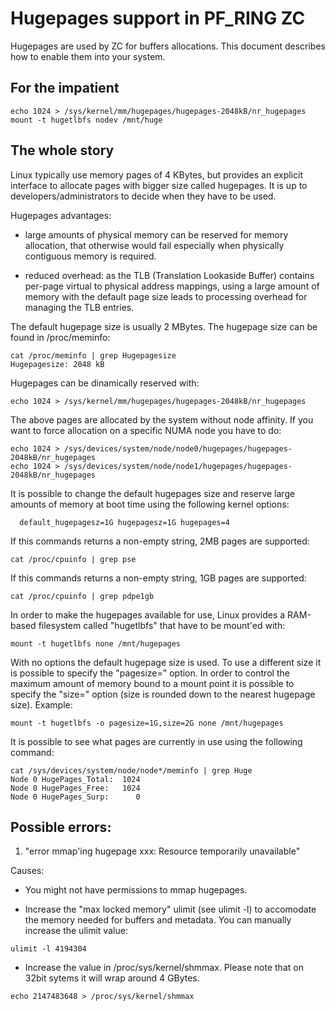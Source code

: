 # Hugepages support in PF_RING ZC

Hugepages are used by ZC for buffers allocations. This document describes 
how to enable them into your system. 

## For the impatient
```
echo 1024 > /sys/kernel/mm/hugepages/hugepages-2048kB/nr_hugepages
mount -t hugetlbfs nodev /mnt/huge
```

## The whole story
Linux typically use memory pages of 4 KBytes, but provides an explicit 
interface to allocate pages with bigger size called hugepages. It is up 
to developers/administrators to decide when they have to be used. 

Hugepages advantages:

- large amounts of physical memory can be reserved for memory allocation, 
  that otherwise would fail especially when physically contiguous memory 
  is required.

- reduced overhead: as the TLB (Translation Lookaside Buffer) contains 
  per-page virtual to physical address mappings, using a large amount of
  memory with the default page size leads to processing overhead for 
  managing the TLB entries.

The default hugepage size is usually 2 MBytes. The hugepage size can be 
found in /proc/meminfo:

```
cat /proc/meminfo | grep Hugepagesize
Hugepagesize: 2048 kB 
```

Hugepages can be dinamically reserved with:

```
echo 1024 > /sys/kernel/mm/hugepages/hugepages-2048kB/nr_hugepages
```

The above pages are allocated by the system without node affinity. If
you want to force allocation on a specific NUMA node you have to do:

```
echo 1024 > /sys/devices/system/node/node0/hugepages/hugepages-2048kB/nr_hugepages
echo 1024 > /sys/devices/system/node/node1/hugepages/hugepages-2048kB/nr_hugepages
```

It is possible to change the default hugepages size and reserve large 
amounts of memory at boot time using the following kernel options:

```
  default_hugepagesz=1G hugepagesz=1G hugepages=4
```

If this commands returns a non-empty string, 2MB pages are supported:

```
cat /proc/cpuinfo | grep pse
```

If this commands returns a non-empty string, 1GB pages are supported:

```
cat /proc/cpuinfo | grep pdpe1gb
```

In order to make the hugepages available for use, Linux provides a 
RAM-based filesystem called "hugetlbfs" that have to be mount'ed with:

```
mount -t hugetlbfs none /mnt/hugepages
```

With no options the default hugepage size is used. To use a different
size it is possible to specify the "pagesize=" option.
In order to control the maximum amount of memory bound to a mount point
it is possible to specify the "size=" option (size is rounded down to 
the nearest hugepage size). 
Example:

```
mount -t hugetlbfs -o pagesize=1G,size=2G none /mnt/hugepages
```

It is possible to see what pages are currently in use using the
following command:

```
cat /sys/devices/system/node/node*/meminfo | grep Huge
Node 0 HugePages_Total:  1024
Node 0 HugePages_Free:   1024
Node 0 HugePages_Surp:      0
```

## Possible errors:
1. "error mmap'ing hugepage xxx: Resource temporarily unavailable"

Causes:
- You might not have permissions to mmap hugepages.

- Increase the "max locked memory" ulimit (see ulimit -l) to accomodate 
  the memory needed for buffers and metadata. You can manually increase 
  the ulimit value:

```
ulimit -l 4194304
```

- Increase the value in /proc/sys/kernel/shmmax. Please note that on 
  32bit sytems it will wrap around 4 GBytes.

```
echo 2147483648 > /proc/sys/kernel/shmmax
```

